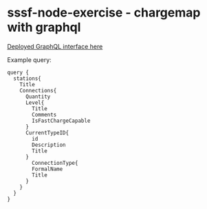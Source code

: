 # sssf-node-exercise - chargemap with graphql

[Deployed GraphQL interface here](http://first-node-env.jelastic.metropolia.fi/graphql)

Example query:
```
query {
  stations{
    Title
    Connections{
      Quantity
      Level{
        Title
        Comments
        IsFastChargeCapable
      }
      CurrentTypeID{
        id
      	Description
        Title
      }
    	ConnectionType{
        FormalName
        Title
      }
    }
  }
}

```
